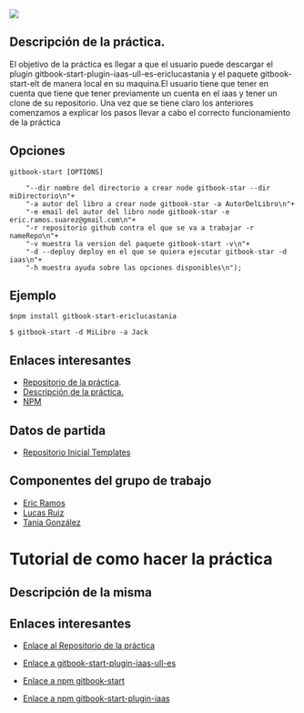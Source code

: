 ![](http://arunoda.me/images/blog/npm-love-github-thumb.png)



## Descripción de la práctica.

   El objetivo de la práctica es llegar a que el usuario puede descargar el plugin gitbook-start-plugin-iaas-ull-es-ericlucastania y el paquete gitbook-start-elt de manera local en su maquina.El usuario tiene que tener en cuenta que tiene que tener previamente un cuenta en el iaas y tener un clone de su repositorio. Una vez que se tiene claro los anteriores comenzamos a explicar los pasos llevar a cabo el correcto funcionamiento de la práctica


## Opciones

    gitbook-start [OPTIONS]
  
		"--dir nombre del directorio a crear node gitbook-star --dir miDirectorio\n"+
		"-a autor del libro a crear node gitbook-star -a AutorDelLibro\n"+
		"-e email del autor del libro node gitbook-star -e eric.ramos.suarez@gmail.com\n"+
		"-r repositorio github contra el que se va a trabajar -r nameRepo\n"+
		"-v muestra la version del paquete gitbook-start -v\n"+
		"-d --deploy deploy en el que se quiera ejecutar gitbook-star -d iaas\n"+
        "-h muestra ayuda sobre las opciones disponibles\n");


## Ejemplo


```$npm install gitbook-start-ericlucastania```

```$ gitbook-start -d MiLibro -a Jack```



## Enlaces interesantes 
 
* [Repositorio de la práctica](https://github.com/ULL-ESIT-SYTW-1617/creacion-de-paquetes-y-modulos-en-nodejs-ericlucastania.git).
* [Descripción de la práctica.](https://casianorodriguezleon.gitbooks.io/ull-esit-1617/content/practicas/practicanm.html#práctica-creación-de-un-paquete-npm)
* [NPM](https://www.npmjs.com/package/gitbook-start-ericlucastania)

## Datos de partida

* [Repositorio Inicial Templates](https://github.com/enten/gitbook-boilerplate) 

## Componentes del grupo de trabajo

* [Eric Ramos](https://github.com/alu0100786330)
* [Lucas Ruiz](https://github.com/alu0100785265)
* [Tania González](https://github.com/tania77)







# Tutorial de como hacer la práctica

## Descripción de la misma



## Enlaces interesantes 


* [Enlace al Repositorio de la práctica](https://github.com/ULL-ESIT-SYTW-1617/nueva-funcionalidad-para-el-paquete-npm-plugins-ericlucastania-1)
* [Enlace a gitbook-start-plugin-iaas-ull-es](https://github.com/ULL-ESIT-SYTW-1617/gitbook-start-plugin-iaas-ull-es-ericlucastania)

* [Enlace a npm gitbook-start]()
* [Enlace a npm gitbook-start-plugin-iaas](https://www.npmjs.com/package/gitbook-start-plugin-iaas-ull-es-ericlucastania)
